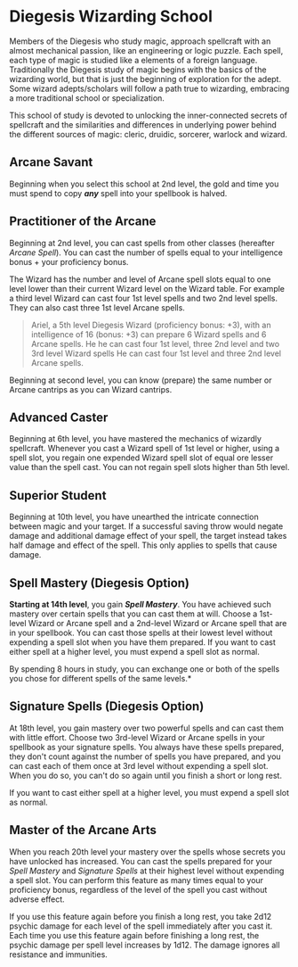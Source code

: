 # Diegesis Wizarding School

Members of the Diegesis who study magic, approach spellcraft with an almost mechanical passion, like an engineering or logic puzzle. Each spell, each type of magic is studied like a elements of a foreign language. Traditionally the Diegesis study of magic begins with the basics of the wizarding world, but that is just the beginning of exploration for the adept. Some wizard adepts/scholars will follow a path true to wizarding, embracing a more traditional school or specialization.

This school of study is devoted to unlocking the inner-connected secrets of spellcraft and the similarities and differences in underlying power behind the different sources of magic: cleric, druidic, sorcerer, warlock and wizard.

## Arcane Savant
Beginning when you select this school at 2nd level, the gold and time you must spend to copy ***any*** spell into your spellbook is halved.

## Practitioner of the Arcane
Beginning at 2nd level, you can cast spells from other classes (hereafter *Arcane Spell*). You can cast the number of spells equal to your intelligence bonus + your proficiency bonus.

The Wizard has the number and level of Arcane spell slots equal to one level lower than their current Wizard level on the Wizard table. For example a third level Wizard can cast four 1st level spells and two 2nd level spells. They can also cast three 1st level Arcane spells. 

>Ariel, a 5th level Diegesis Wizard (proficiency bonus: +3), with an intelligence of 16 (bonus: +3) can prepare 6 Wizard spells and 6 Arcane spells. 
> He he can cast four 1st level, three 2nd level and two 3rd level Wizard spells
> He can cast four 1st level and three 2nd level Arcane spells.

Beginning at second level, you can know (prepare) the same number or Arcane cantrips as you can Wizard cantrips.

## Advanced Caster
Beginning at 6th level, you have mastered the mechanics of wizardly spellcraft. Whenever you cast a Wizard spell of 1st level or higher, using a spell slot, you regain one expended Wizard spell slot of equal ore lesser value than the spell cast. You can not regain spell slots higher than 5th level.

## Superior Student
Beginning at 10th level, you have unearthed the intricate connection between magic and your target. If a successful saving throw would negate damage and additional damage effect of your spell, the target instead takes half damage and effect of the spell. This only applies to spells that cause damage.

## Spell Mastery (Diegesis Option)
**Starting at 14th level**, you gain ***Spell Mastery***. You have achieved such mastery over certain spells that you can cast them at will. Choose a 1st-level Wizard or Arcane spell and a 2nd-level Wizard or Arcane spell that are in your spellbook. You can cast those spells at their lowest level without expending a spell slot when you have them prepared. If you want to cast either spell at a higher level, you must expend a spell slot as normal.

By spending 8 hours in study, you can exchange one or both of the spells you chose for different spells of the same levels.*

## Signature Spells (Diegesis Option)
At 18th level, you gain mastery over two powerful spells and can cast them with little effort. Choose two 3rd-level Wizard or Arcane spells in your spellbook as your signature spells. You always have these spells prepared, they don't count against the number of spells you have prepared, and you can cast each of them once at 3rd level without expending a spell slot. When you do so, you can't do so again until you finish a short or long rest.

If you want to cast either spell at a higher level, you must expend a spell slot as normal.

## Master of the Arcane Arts
When you reach 20th level your mastery over the spells whose secrets you have unlocked has increased. You can cast the spells prepared for your *Spell Mastery* and *Signature Spells* at their highest level without expending a spell slot. You can perform this feature as many times equal to your proficiency bonus, regardless of the level of the spell you cast without adverse effect.

If you use this feature again before you finish a long rest, you take 2d12 psychic damage for each level of the spell immediately after you cast it. Each time you use this feature again before finishing a long rest, the psychic damage per spell level increases by 1d12. The damage ignores all resistance and immunities.
